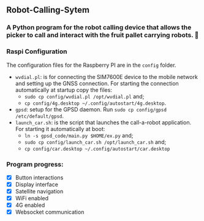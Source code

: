 ## Robot-Calling-Sytem

### A Python program for the robot calling device that allows the picker to call and interact with the fruit pallet carrying robots. :strawberry: 

### Raspi Configuration


The configuration files for the Raspberry PI are in the `config` folder. 

- `wvdial.pl`: is for connecting the SIM7600E device to the mobile network and setting up the GNSS connection. 
  For starting the connection automatically at startup copy the files: 
  - `sudo cp config/wvdial.pl /opt/wvdial.pl` and;
  - `cp config/4g.desktop ~/.config/autostart/4g.desktop`.
- `gpsd`: setup for the GPSD daemon. Run `sudo cp config/gpsd /etc/default/gpsd`.
- `launch_car.sh`: is the script that launches the call-a-robot application. For starting it automatically at boot: 
  - `ln -s gpsd_code/main.py $HOME/ex.py` and;
  - `sudo cp config/launch_car.sh /opt/launch_car.sh` and;
  - `cp config/car.desktop ~/.config/autostart/car.desktop`

### Program progress:

- [x] Button interactions
- [x] Display interface
- [x] Satellite navigation  
- [x] WiFi enabled 
- [x] 4G enabled 
- [x] Websocket communication 
